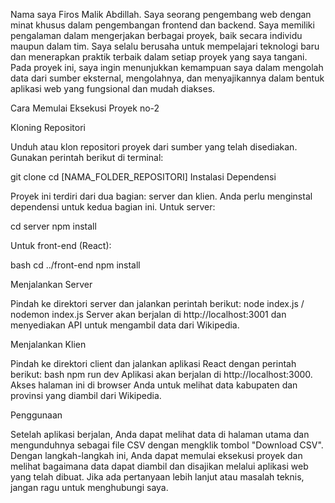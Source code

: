 Nama saya Firos Malik Abdillah. Saya seorang pengembang web dengan minat khusus dalam pengembangan frontend dan backend. Saya memiliki pengalaman dalam mengerjakan berbagai proyek, baik secara individu maupun dalam tim. Saya selalu berusaha untuk mempelajari teknologi baru dan menerapkan praktik terbaik dalam setiap proyek yang saya tangani. Pada proyek ini, saya ingin menunjukkan kemampuan saya dalam mengolah data dari sumber eksternal, mengolahnya, dan menyajikannya dalam bentuk aplikasi web yang fungsional dan mudah diakses.

Cara Memulai Eksekusi Proyek no-2

Kloning Repositori

Unduh atau klon repositori proyek dari sumber yang telah disediakan.
Gunakan perintah berikut di terminal:


git clone 
cd [NAMA_FOLDER_REPOSITORI]
Instalasi Dependensi

Proyek ini terdiri dari dua bagian: server dan klien. Anda perlu menginstal dependensi untuk kedua bagian ini.
Untuk server:


cd server
npm install

Untuk front-end (React):

bash
cd ../front-end
npm install

Menjalankan Server

Pindah ke direktori server dan jalankan perintah berikut:
node index.js / nodemon index.js
Server akan berjalan di http://localhost:3001 dan menyediakan API untuk mengambil data dari Wikipedia.

Menjalankan Klien

Pindah ke direktori client dan jalankan aplikasi React dengan perintah berikut:
bash
npm run dev
Aplikasi akan berjalan di http://localhost:3000. Akses halaman ini di browser Anda untuk melihat data kabupaten dan provinsi yang diambil dari Wikipedia.

Penggunaan

Setelah aplikasi berjalan, Anda dapat melihat data di halaman utama dan mengunduhnya sebagai file CSV dengan mengklik tombol "Download CSV".
Dengan langkah-langkah ini, Anda dapat memulai eksekusi proyek dan melihat bagaimana data dapat diambil dan disajikan melalui aplikasi web yang telah dibuat. Jika ada pertanyaan lebih lanjut atau masalah teknis, jangan ragu untuk menghubungi saya.
